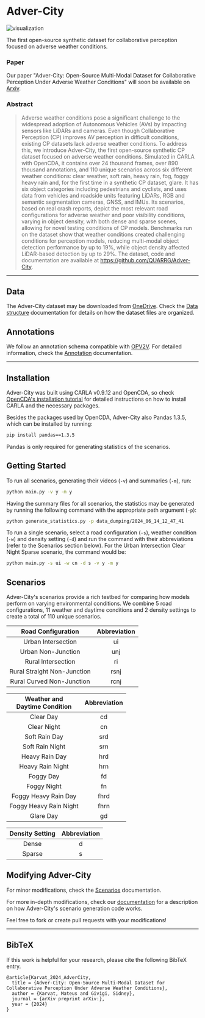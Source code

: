 # Adver-City

![visualization](docs/figs/sample.gif "Adver-City Scenarios")

The first open-source synthetic dataset for collaborative perception focused on adverse weather conditions.

### Paper 

Our paper "Adver-City: Open-Source Multi-Modal Dataset for Collaborative Perception Under Adverse Weather Conditions" 
will soon be available on [Arxiv](https://arxiv.org/).

### Abstract

> Adverse weather conditions pose a significant challenge to the widespread adoption of Autonomous Vehicles (AVs) by 
> impacting sensors like LiDARs and cameras. Even though Collaborative Perception (CP) improves AV perception in 
> difficult conditions, existing CP datasets lack adverse weather conditions. To address this, we introduce Adver-City, 
> the first open-source synthetic CP dataset focused on adverse weather conditions. Simulated in CARLA with OpenCDA, 
> it contains over 24 thousand frames, over 890 thousand annotations, and 110 unique scenarios across six 
> different weather conditions: clear weather, soft rain, heavy rain, fog, foggy heavy rain and, for the first time 
> in a synthetic CP dataset, glare. It has six object categories including pedestrians and cyclists, and uses data 
> from vehicles and roadside units featuring LiDARs, RGB and semantic segmentation cameras, GNSS, and IMUs. Its 
> scenarios, based on real crash reports, depict the most relevant road configurations for adverse weather and poor 
> visibility conditions, varying in object density, with both dense and sparse scenes, allowing for novel testing 
> conditions of CP models. Benchmarks run on the dataset show that weather conditions created challenging conditions 
> for perception models, reducing multi-modal object detection performance by up to 19%, while object density 
> affected LiDAR-based detection by up to 29%. The dataset, code and documentation are available at 
> https://github.com/QUARRG/Adver-City. 



---


## Data

The Adver-City dataset may be downloaded from [OneDrive](https://queensuca-my.sharepoint.com/:f:/g/personal/22rmb5_queensu_ca/Eiqz-W0fDSdBo0OkQBt2cLEBlAHQm417iVcVmzUMXNpdvw?e=QmNyhN). Check the 
[Data structure](docs/data_structure.md) documentation for details on how the dataset files are organized.

## Annotations

We follow an annotation schema compatible with 
[OPV2V](https://opencood.readthedocs.io/en/latest/md_files/data_annotation_tutorial.html). For detailed information, 
check the [Annotation](docs/annotations.md) documentation. 

---

## Installation
Adver-City was built using CARLA v0.9.12 and OpenCDA, so check 
[OpenCDA's installation tutorial](https://opencda-documentation.readthedocs.io/en/latest/md_files/installation.html) 
for detailed instructions on how to install CARLA and the necessary packages.

Besides the packages used by OpenCDA, Adver-City also Pandas 1.3.5, which can be installed by running:

```bash
pip install pandas==1.3.5
```

Pandas is only required for generating statistics of the scenarios.

## Getting Started
To run all scenarios, generating their videos (`-v`) and summaries (`-m`), run:

```bash
python main.py -v y -m y
```

Having the summary files for all scenarios, the statistics may be generated by running the following command with the 
appropriate path argument (`-p`):

```bash
python generate_statistics.py -p data_dumping/2024_06_14_12_47_41
```

To run a single scenario, select a road configuration (`-s`), weather condition (`-w`) and density setting (`-d`) and 
run the command with their abbreviations (refer to the Scenarios section below). For the Urban Intersection Clear Night 
Sparse scenario, the command would be:

```bash
python main.py -s ui -w cn -d s -v y -m y
```

## Scenarios

Adver-City's scenarios provide a rich testbed for comparing how models perform on varying environmental conditions. We 
combine 5 road configurations, 11 weather and daytime conditions and 2 density settings to create a total of 110 unique 
scenarios. 

|     Road Configuration      | Abbreviation |
|:---------------------------:|:------------:|
|     Urban Intersection      |      ui      |
|     Urban Non-Junction      |     unj      |
|     Rural Intersection      |      ri      |
| Rural Straight Non-Junction |     rsnj     |
|  Rural Curved Non-Junction  |     rcnj     |

| Weather and<br/>Daytime Condition | Abbreviation |
|:---------------------------------:|:------------:|
|             Clear Day             |      cd      |
|            Clear Night            |      cn      |
|           Soft Rain Day           |     srd      |
|          Soft Rain Night          |     srn      |
|          Heavy Rain Day           |     hrd      |
|         Heavy Rain Night          |     hrn      |
|             Foggy Day             |      fd      |
|            Foggy Night            |      fn      |
|       Foggy Heavy Rain Day        |     fhrd     |
|      Foggy Heavy Rain Night       |     fhrn     |
|             Glare Day             |      gd      |

| Density Setting | Abbreviation |
|:---------------:|:------------:|
|      Dense      |      d       |
|     Sparse      |      s       |


## Modifying Adver-City

For minor modifications, check the [Scenarios](docs/scenarios.md) documentation.

For more in-depth modifications, check our [documentation](docs/overview.md) for a description on how Adver-City's scenario
generation code works. 

Feel free to fork or create pull requests with your modifications!


---

## BibTeX
If this work is helpful for your research, please cite the following BibTeX entry.
```
@article{Karvat_2024_AdverCity,
  title = {Adver-City: Open-Source Multi-Modal Dataset for Collaborative Perception Under Adverse Weather Conditions},
  author = {Karvat, Mateus and Givigi, Sidney},
  journal = {arXiv preprint arXiv:},
  year = {2024}
}
```

